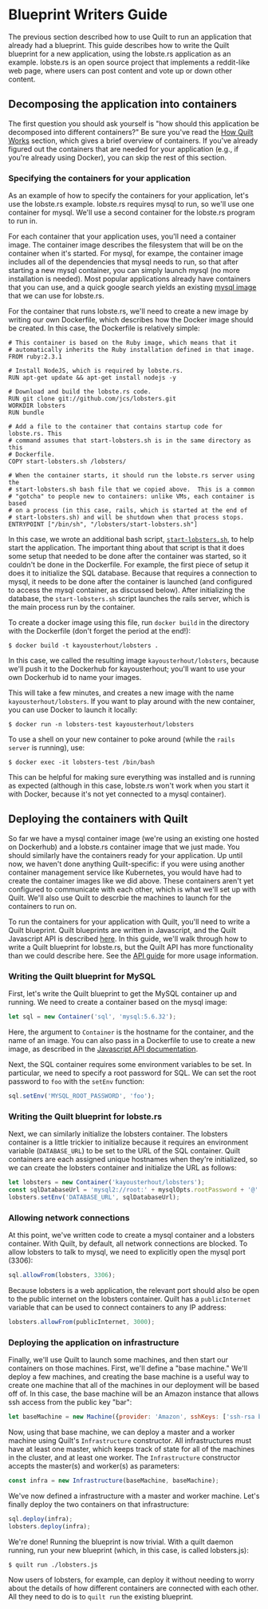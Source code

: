 # Blueprint Writers Guide

The previous section described how to use Quilt to run an application that
already had a blueprint. This guide describes how to write the Quilt
blueprint for a new application, using the lobste.rs application as an example.
lobste.rs is an open source project that implements a reddit-like web page,
where users can post content and vote up or down other content.

## Decomposing the application into containers

The first question you should ask yourself is "how should this application be
decomposed into different containers?"  Be sure you've read the [How Quilt
Works](#how-quilt-works) section, which gives a brief overview of containers.
If you've already figured out the containers that are needed for your
application (e.g., if you're already using Docker), you can skip the rest of
this section.

### Specifying the containers for your application

As an example of how to specify the containers for your application, let's use
the lobste.rs example.  lobste.rs requires mysql to run, so we'll use one
container for mysql.  We'll use a second container for the lobste.rs program to
run in.

For each container that your application uses, you'll need a container image.
The container image describes the filesystem that will be on the container when
it's started.  For mysql, for exampe, the container image includes all of the
dependencies that mysql needs to run, so that after starting a new mysql
container, you can simply launch mysql (no more installation is needed).  Most
popular applications already have containers that you can use, and a quick
google search yields an existing [mysql image](https://hub.docker.com/_/mysql/)
that we can use for lobste.rs.

For the container that runs lobste.rs, we'll need to create a new image by
writing our own Dockerfile, which describes how the Docker image should be
created.  In this case, the Dockerfile is relatively simple:

```docker
# This container is based on the Ruby image, which means that it
# automatically inherits the Ruby installation defined in that image.
FROM ruby:2.3.1

# Install NodeJS, which is required by lobste.rs.
RUN apt-get update && apt-get install nodejs -y

# Download and build the lobste.rs code.
RUN git clone git://github.com/jcs/lobsters.git
WORKDIR lobsters
RUN bundle

# Add a file to the container that contains startup code for lobste.rs. This
# command assumes that start-lobsters.sh is in the same directory as this
# Dockerfile.
COPY start-lobsters.sh /lobsters/

# When the container starts, it should run the lobste.rs server using the
# start-lobsters.sh bash file that we copied above.  This is a common
# "gotcha" to people new to containers: unlike VMs, each container is based
# on a process (in this case, rails, which is started at the end of
# start-lobsters.sh) and will be shutdown when that process stops.
ENTRYPOINT ["/bin/sh", "/lobsters/start-lobsters.sh"]
```

In this case, we wrote an additional bash script, [`start-lobsters.sh`](), to
help start the application.  The important thing about that script is that it
does some setup that needed to be done after the container was started, so it
couldn't be done in the Dockerfile.  For example, the first piece of setup it
does it to initialize the SQL database.  Because that requires a connection to
mysql, it needs to be done after the container is launched (and configured to
access the mysql container, as discussed below).  After initializing the
database, the `start-lobsters.sh` script launches the rails server, which is the
main process run by the container.

To create a docker image using this file, run `docker build` in the directory
with the Dockerfile (don't forget the period at the end!):

```console
$ docker build -t kayousterhout/lobsters .
```
    
In this case, we called the resulting image `kayousterhout/lobsters`, because
we'll push it to the Dockerhub for kayousterhout; you'll want to use your own
Dockerhub id to name your images.

This will take a few minutes, and creates a new image with the name
`kayousterhout/lobsters`.  If you want to play around with the new container,
you can use Docker to launch it locally:

```console
$ docker run -n lobsters-test kayousterhout/lobsters
```
    
To use a shell on your new container to poke around (while the `rails server` is
running), use:

```console
$ docker exec -it lobsters-test /bin/bash
```
    
This can be helpful for making sure everything was installed and is running as
expected (although in this case, lobste.rs won't work when you start it with
Docker, because it's not yet connected to a mysql container).

## Deploying the containers with Quilt

So far we have a mysql container image (we're using an existing one hosted on
Dockerhub) and a lobste.rs container image that we just made.  You should
similarly have the containers ready for your application.  Up until now, we
haven't done anything Quilt-specific: if you were using another container
management service like Kubernetes, you would have had to create the container
images like we did above.  These containers aren't yet configured to communicate
with each other, which is what we'll set up with Quilt.  We'll also use Quilt to
descrbie the machines to launch for the containers to run on.

To run the containers for your application with Quilt, you'll need to write a
Quilt blueprint.  Quilt blueprints are written in Javascript, and the Quilt
Javascript API
is described [here](http://docs.kelda.io/#quilt-js-api-documentation).  In this
guide, we'll walk through how to write a Quilt blueprint for lobste.rs, but the
Quilt API has more functionality than we could describe here.  See the [API
guide](http://docs.kelda.io/#quilt-js-api-documentation) for more usage
information.

### Writing the Quilt blueprint for MySQL

First, let's write the Quilt blueprint to get the MySQL container up and running.  We
need to create a container based on the mysql image:

```javascript
let sql = new Container('sql', 'mysql:5.6.32');
```
    
Here, the argument to `Container` is the hostname for the container, and the
name of an image.  You can also pass in a Dockerfile to use to create a new
image, as described in the [Javascript API
documentation](http://docs.kelda.io/#quilt-js-api-documentation).

Next, the SQL container requires some environment variables to be set.  In
particular, we need to specify a root password for SQL.  We can set the root
password to `foo` with the `setEnv` function:

```javascript
sql.setEnv('MYSQL_ROOT_PASSWORD', 'foo');
```

### Writing the Quilt blueprint for lobste.rs

Next, we can similarly initialize the lobsters container.  The lobsters container is
a little trickier to initialize because it requires an environment variable
(`DATABASE_URL`) to be set to the URL of the SQL container.  Quilt containers
are each assigned unique hostnames when they're initialized, so we can create
the lobsters container and initialize the URL as follows:

```javascript
let lobsters = new Container('kayousterhout/lobsters');
const sqlDatabaseUrl = 'mysql2://root:' + mysqlOpts.rootPassword + '@' + sqlContainer.getHostname() + ':3306/lobsters';
lobsters.setEnv('DATABASE_URL', sqlDatabaseUrl);
```

### Allowing network connections
    
At this point, we've written code to create a mysql container and a lobsters
container.  With Quilt, by default, all network connections are blocked.  To allow
lobsters to talk to mysql, we need to explicitly open the mysql port (3306):

```javascript
sql.allowFrom(lobsters, 3306);
```
    
Because lobsters is a web application, the relevant port should also be open to
the public internet on the lobsters container.  Quilt has a `publicInternet`
variable that can be used to connect containers to any IP address:

```javascript
lobsters.allowFrom(publicInternet, 3000);
```
    
### Deploying the application on infrastructure

Finally, we'll use Quilt to launch some machines, and then start our containers on
those machines.  First, we'll define a "base machine."  We'll deploy a few
machines, and creating the base machine is a useful way to create one machine
that all of the machines in our deployment will be based off of.  In this case,
the base machine will be an Amazon instance that allows ssh access from the
public key "bar":

```javascript
let baseMachine = new Machine({provider: 'Amazon', sshKeys: ['ssh-rsa bar']});
```
    
Now, using that base machine, we can deploy a master and a worker machine using
Quilt's `Infrastructure` constructor.  All infrastructures must have at least
one master, which keeps track of state for all of the machines in the cluster,
and at least one worker. The `Infrastructure` constructor accepts the master(s)
and worker(s) as parameters:

```javascript
const infra = new Infrastructure(baseMachine, baseMachine);
```

We've now defined a infrastructure with a master and worker machine.  Let's
finally deploy the two containers on that infrastructure:

```javascript
sql.deploy(infra);
lobsters.deploy(infra);
```
    
We're done!  Running the blueprint is now trivial.  With a quilt daemon running, run
your new blueprint (which, in this case, is called lobsters.js):

```console
$ quilt run ./lobsters.js
```
    
Now users of lobsters, for example, can deploy it without needing to worry about
the details of how different containers are connected with each other.  All they
need to do is to `quilt run` the existing blueprint.
